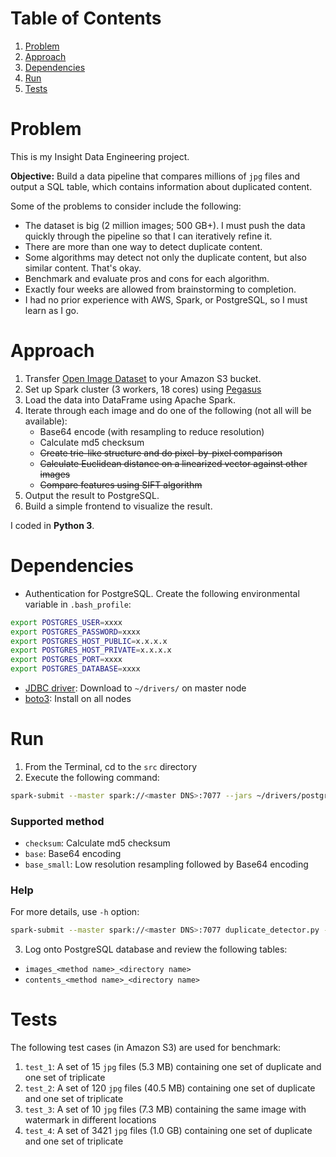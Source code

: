 # Table of Contents
1. [Problem](README.md#problem)
2. [Approach](README.md#approach)
3. [Dependencies](README.md#dependencies)
4. [Run](README.md#run)
5. [Tests](README.md#tests)

# Problem

This is my Insight Data Engineering project.

**Objective:** Build a data pipeline that compares millions of `jpg` files and output a SQL table, which contains information about duplicated content.

Some of the problems to consider include the following:

* The dataset is big (2 million images; 500 GB+). I must push the data quickly through the pipeline so that I can iteratively refine it.
* There are more than one way to detect duplicate content.
* Some algorithms may detect not only the duplicate content, but also similar content. That's okay.
* Benchmark and evaluate pros and cons for each algorithm.
* Exactly four weeks are allowed from brainstorming to completion.
* I had no prior experience with AWS, Spark, or PostgreSQL, so I must learn as I go.

# Approach

1. Transfer [Open Image Dataset](https://github.com//cvdfoundation/open-images-dataset) to your Amazon S3 bucket.
2. Set up Spark cluster (3 workers, 18 cores) using [Pegasus](https://github.com/InsightDataScience/pegasus)
3. Load the data into DataFrame using Apache Spark.
4. Iterate through each image and do one of the following (not all will be available):
	* Base64 encode (with resampling to reduce resolution)
	* Calculate md5 checksum
	* ~~Create trie-like structure and do pixel-by-pixel comparison~~
	* ~~Calculate Euclidean distance on a linearized vector against other images~~
	* ~~Compare features using SIFT algorithm~~
5. Output the result to PostgreSQL.
6. Build a simple frontend to visualize the result.

I coded in **Python 3**.

# Dependencies
* Authentication for PostgreSQL. Create the following environmental variable in `.bash_profile`:
```bash
export POSTGRES_USER=xxxx
export POSTGRES_PASSWORD=xxxx
export POSTGRES_HOST_PUBLIC=x.x.x.x
export POSTGRES_HOST_PRIVATE=x.x.x.x
export POSTGRES_PORT=xxxx
export POSTGRES_DATABASE=xxxx
```
* [JDBC driver](https://jdbc.postgresql.org/download.html): Download to `~/drivers/` on master node
* [boto3](https://github.com/boto/boto3): Install on all nodes

# Run

1. From the Terminal, cd to the `src` directory
2. Execute the following command:
```bash
spark-submit --master spark://<master DNS>:7077 --jars ~/drivers/postgresql-42.2.8.jar --executor-memory 5g duplicate_detector.py <bucket name> [--method <method name> --region <region name> --dir <directory name>]
```
### Supported method
* `checksum`: Calculate md5 checksum
* `base`: Base64 encoding
* `base_small`: Low resolution resampling followed by Base64 encoding

### Help
For more details, use `-h` option:
```bash
spark-submit --master spark://<master DNS>:7077 duplicate_detector.py -h
```
3. Log onto PostgreSQL database and review the following tables:
* `images_<method name>_<directory name>`
* `contents_<method name>_<directory name>`

# Tests
The following test cases (in Amazon S3) are used for benchmark:
1. `test_1`: A set of 15 `jpg` files (5.3 MB) containing one set of duplicate and one set of triplicate
2. `test_2`: A set of 120 `jpg` files (40.5 MB) containing one set of duplicate and one set of triplicate
3. `test_3`: A set of 10 `jpg` files (7.3 MB) containing the same image with watermark in different locations
4. `test_4`: A set of 3421 `jpg` files (1.0 GB) containing one set of duplicate and one set of triplicate
